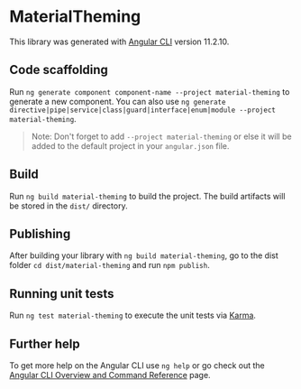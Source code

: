 # MaterialTheming

This library was generated with [Angular CLI](https://github.com/angular/angular-cli) version 11.2.10.

## Code scaffolding

Run `ng generate component component-name --project material-theming` to generate a new component. You can also use `ng generate directive|pipe|service|class|guard|interface|enum|module --project material-theming`.
> Note: Don't forget to add `--project material-theming` or else it will be added to the default project in your `angular.json` file. 

## Build

Run `ng build material-theming` to build the project. The build artifacts will be stored in the `dist/` directory.

## Publishing

After building your library with `ng build material-theming`, go to the dist folder `cd dist/material-theming` and run `npm publish`.

## Running unit tests

Run `ng test material-theming` to execute the unit tests via [Karma](https://karma-runner.github.io).

## Further help

To get more help on the Angular CLI use `ng help` or go check out the [Angular CLI Overview and Command Reference](https://angular.io/cli) page.

